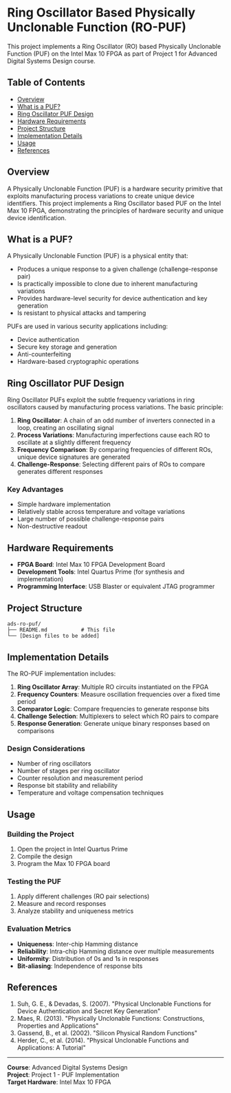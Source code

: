 # Ring Oscillator Based Physically Unclonable Function (RO-PUF)

This project implements a Ring Oscillator (RO) based Physically Unclonable Function (PUF) on the Intel Max 10 FPGA as part of Project 1 for Advanced Digital Systems Design course.

## Table of Contents
- [Overview](#overview)
- [What is a PUF?](#what-is-a-puf)
- [Ring Oscillator PUF Design](#ring-oscillator-puf-design)
- [Hardware Requirements](#hardware-requirements)
- [Project Structure](#project-structure)
- [Implementation Details](#implementation-details)
- [Usage](#usage)
- [References](#references)

## Overview

A Physically Unclonable Function (PUF) is a hardware security primitive that exploits manufacturing process variations to create unique device identifiers. This project implements a Ring Oscillator based PUF on the Intel Max 10 FPGA, demonstrating the principles of hardware security and unique device identification.

## What is a PUF?

A Physically Unclonable Function (PUF) is a physical entity that:
- Produces a unique response to a given challenge (challenge-response pair)
- Is practically impossible to clone due to inherent manufacturing variations
- Provides hardware-level security for device authentication and key generation
- Is resistant to physical attacks and tampering

PUFs are used in various security applications including:
- Device authentication
- Secure key storage and generation
- Anti-counterfeiting
- Hardware-based cryptographic operations

## Ring Oscillator PUF Design

Ring Oscillator PUFs exploit the subtle frequency variations in ring oscillators caused by manufacturing process variations. The basic principle:

1. **Ring Oscillator**: A chain of an odd number of inverters connected in a loop, creating an oscillating signal
2. **Process Variations**: Manufacturing imperfections cause each RO to oscillate at a slightly different frequency
3. **Frequency Comparison**: By comparing frequencies of different ROs, unique device signatures are generated
4. **Challenge-Response**: Selecting different pairs of ROs to compare generates different responses

### Key Advantages
- Simple hardware implementation
- Relatively stable across temperature and voltage variations
- Large number of possible challenge-response pairs
- Non-destructive readout

## Hardware Requirements

- **FPGA Board**: Intel Max 10 FPGA Development Board
- **Development Tools**: Intel Quartus Prime (for synthesis and implementation)
- **Programming Interface**: USB Blaster or equivalent JTAG programmer

## Project Structure

```
ads-ro-puf/
├── README.md           # This file
└── [Design files to be added]
```

## Implementation Details

The RO-PUF implementation includes:

1. **Ring Oscillator Array**: Multiple RO circuits instantiated on the FPGA
2. **Frequency Counters**: Measure oscillation frequencies over a fixed time period
3. **Comparator Logic**: Compare frequencies to generate response bits
4. **Challenge Selection**: Multiplexers to select which RO pairs to compare
5. **Response Generation**: Generate unique binary responses based on comparisons

### Design Considerations
- Number of ring oscillators
- Number of stages per ring oscillator
- Counter resolution and measurement period
- Response bit stability and reliability
- Temperature and voltage compensation techniques

## Usage

### Building the Project
1. Open the project in Intel Quartus Prime
2. Compile the design
3. Program the Max 10 FPGA board

### Testing the PUF
1. Apply different challenges (RO pair selections)
2. Measure and record responses
3. Analyze stability and uniqueness metrics

### Evaluation Metrics
- **Uniqueness**: Inter-chip Hamming distance
- **Reliability**: Intra-chip Hamming distance over multiple measurements
- **Uniformity**: Distribution of 0s and 1s in responses
- **Bit-aliasing**: Independence of response bits

## References

1. Suh, G. E., & Devadas, S. (2007). "Physical Unclonable Functions for Device Authentication and Secret Key Generation"
2. Maes, R. (2013). "Physically Unclonable Functions: Constructions, Properties and Applications"
3. Gassend, B., et al. (2002). "Silicon Physical Random Functions"
4. Herder, C., et al. (2014). "Physical Unclonable Functions and Applications: A Tutorial"

---

**Course**: Advanced Digital Systems Design  
**Project**: Project 1 - PUF Implementation  
**Target Hardware**: Intel Max 10 FPGA
